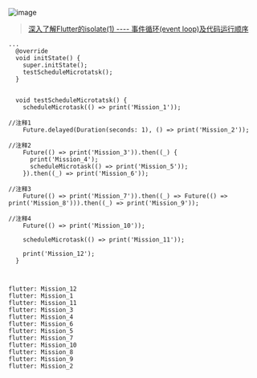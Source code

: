 ![image](https://github.com/pheromone/Flutter_learn_demo/blob/master/%E4%BA%8B%E4%BB%B6%E5%BE%AA%E7%8E%AF.png) <br/>
> [ 深入了解Flutter的isolate(1) ---- 事件循环(event loop)及代码运行顺序 ]( https://juejin.cn/post/6844903756996280327 )<br/>


```
...
  @override
  void initState() {
    super.initState();
    testScheduleMicrotatsk();
  }
  

  void testScheduleMicrotatsk() {
    scheduleMicrotask(() => print('Mission_1'));

//注释1
    Future.delayed(Duration(seconds: 1), () => print('Mission_2'));

//注释2
    Future(() => print('Mission_3')).then((_) {
      print('Mission_4');
      scheduleMicrotask(() => print('Mission_5'));
    }).then((_) => print('Mission_6'));

//注释3
    Future(() => print('Mission_7')).then((_) => Future(() => print('Mission_8'))).then((_) => print('Mission_9'));

//注释4
    Future(() => print('Mission_10'));

    scheduleMicrotask(() => print('Mission_11'));

    print('Mission_12');
  }
  
```



```

flutter: Mission_12
flutter: Mission_1
flutter: Mission_11
flutter: Mission_3
flutter: Mission_4
flutter: Mission_6
flutter: Mission_5
flutter: Mission_7
flutter: Mission_10
flutter: Mission_8
flutter: Mission_9
flutter: Mission_2


```
